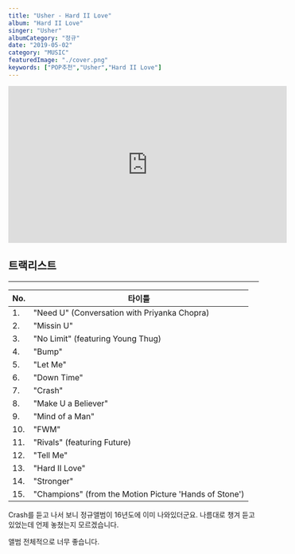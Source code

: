 ```yaml
---
title: "Usher - Hard II Love"
album: "Hard II Love"
singer: "Usher"
albumCategory: "정규"
date: "2019-05-02"
category: "MUSIC"
featuredImage: "./cover.png"
keywords: ["POP추천","Usher","Hard II Love"]
---
```


<iframe width="560" height="315" src="https://www.youtube.com/embed/videoseries?list=OLAK5uy_mfRiUzIAQO1Eu_S6Z6tJiySiH1ugPtHWU" frameborder="0" allow="accelerometer; autoplay; encrypted-media; gyroscope; picture-in-picture" allowfullscreen></iframe>

<br>

## 트랙리스트

- - -

| No. | 타이틀                                                 |
|-----|--------------------------------------------------------|
| 1.  | "Need U" (Conversation with Priyanka Chopra)           |
| 2.  | "Missin U"                                             |
| 3.  | "No Limit" (featuring Young Thug)                      |
| 4.  | "Bump"                                                 |
| 5.  | "Let Me"                                               |
| 6.  | "Down Time"                                            |
| 7.  | "Crash"                                                |
| 8.  | "Make U a Believer"                                    |
| 9.  | "Mind of a Man"                                        |
| 10. | "FWM"                                                  |
| 11. | "Rivals" (featuring Future)                            |
| 12. | "Tell Me"                                              |
| 13. | "Hard II Love"                                         |
| 14. | "Stronger"                                             |
| 15. | "Champions" (from the Motion Picture 'Hands of Stone') |

Crash를 듣고 나서 보니 정규앨범이 16년도에 이미 나와있더군요. 나름대로 챙겨 듣고있었는데 언제 놓쳤는지 모르겠습니다.

앨범 전체적으로 너무 좋습니다.